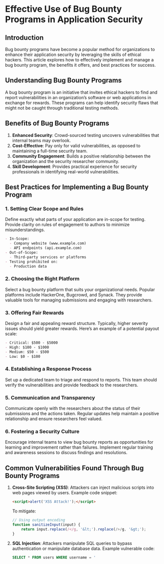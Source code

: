# Effective Use of Bug Bounty Programs in Application Security

## Introduction
Bug bounty programs have become a popular method for organizations to enhance their application security by leveraging the skills of ethical hackers. This article explores how to effectively implement and manage a bug bounty program, the benefits it offers, and best practices for success.

## Understanding Bug Bounty Programs
A bug bounty program is an initiative that invites ethical hackers to find and report vulnerabilities in an organization’s software or web applications in exchange for rewards. These programs can help identify security flaws that might not be caught through traditional testing methods.

## Benefits of Bug Bounty Programs
1. **Enhanced Security**: Crowd-sourced testing uncovers vulnerabilities that internal teams may overlook.
2. **Cost-Effective**: Pay only for valid vulnerabilities, as opposed to maintaining a full-time security team.
3. **Community Engagement**: Builds a positive relationship between the organization and the security researcher community.
4. **Skill Development**: Provides practical experience for security professionals in identifying real-world vulnerabilities.

## Best Practices for Implementing a Bug Bounty Program
### 1. Setting Clear Scope and Rules
Define exactly what parts of your application are in-scope for testing. Provide clarity on rules of engagement to authors to minimize misunderstandings.

```markdown
- In-Scope: 
  - Company website (www.example.com)
  - API endpoints (api.example.com)
- Out-of-Scope: 
  - Third-party services or platforms
- Testing prohibited on: 
  - Production data
```

### 2. Choosing the Right Platform
Select a bug bounty platform that suits your organizational needs. Popular platforms include HackerOne, Bugcrowd, and Synack. They provide valuable tools for managing submissions and engaging with researchers.

### 3. Offering Fair Rewards
Design a fair and appealing reward structure. Typically, higher severity issues should yield greater rewards. Here’s an example of a potential payout scale:

```markdown
- Critical: $500 - $5000
- High: $100 - $1000
- Medium: $50 - $500
- Low: $0 - $100
```

### 4. Establishing a Response Process
Set up a dedicated team to triage and respond to reports. This team should verify the vulnerabilities and provide feedback to the researchers.

### 5. Communication and Transparency
Communicate openly with the researchers about the status of their submissions and the actions taken. Regular updates help maintain a positive relationship and ensure researchers feel valued.

### 6. Fostering a Security Culture
Encourage internal teams to view bug bounty reports as opportunities for learning and improvement rather than failures. Implement regular training and awareness sessions to discuss findings and resolutions.

## Common Vulnerabilities Found Through Bug Bounty Programs
1. **Cross-Site Scripting (XSS)**: Attackers can inject malicious scripts into web pages viewed by users.
   Example code snippet:
   ```html
   <script>alert('XSS Attack!');</script>
   ```
   To mitigate:
   ```javascript
   // Using output encoding
   function sanitizeInput(input) {
       return input.replace(/</g, '&lt;').replace(/>/g, '&gt;');
   }
   ```

2. **SQL Injection**: Attackers manipulate SQL queries to bypass authentication or manipulate database data.
   Example vulnerable code:
   ```sql
   SELECT * FROM users WHERE username = '
